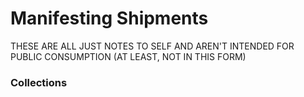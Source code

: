 # Manifesting Shipments

<span class="highlight">THESE ARE ALL JUST NOTES TO SELF AND AREN'T INTENDED FOR PUBLIC CONSUMPTION (AT LEAST, NOT IN THIS FORM)</span>

### Collections

